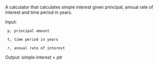   A calculator that calculates simple interest given principal, annual rate of interest and time period in years.

Input:

     p, principal amount
   
     t, time period in years
   
     r, annual rate of interest

Output:
     simple interest = p*t*r
